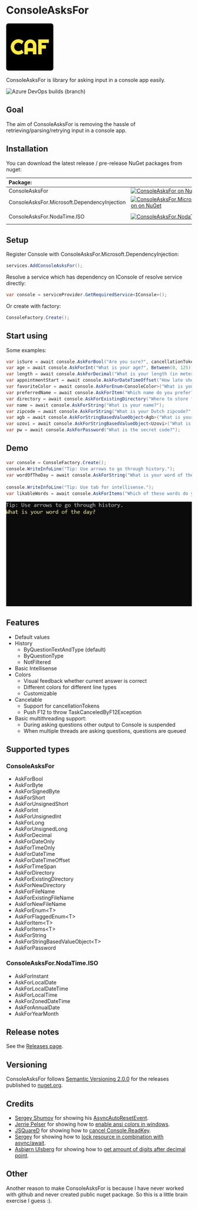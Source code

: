 # ConsoleAsksFor
![Icon](https://raw.githubusercontent.com/Pjotrtje/ConsoleAsksFor/main/docs/icon-128x128.png) 

ConsoleAsksFor is library for asking input in a console app easily.

![Azure DevOps builds (branch)](https://img.shields.io/azure-devops/build/Pjotrtje/PvS/20/main)


## Goal
The aim of ConsoleAsksFor is removing the hassle of retrieving/parsing/retrying input in a console app.


## Installation
You can download the latest release / pre-release NuGet packages from nuget:


 | Package: |  |  | 
 | :--- | --- | --- |
 | ConsoleAsksFor | [![ConsoleAsksFor on NuGet](https://img.shields.io/nuget/v/ConsoleAsksFor.svg)](https://www.nuget.org/packages/ConsoleAsksFor) | [![ConsoleAsksFor downloads on NuGet](https://img.shields.io/nuget/dt/ConsoleAsksFor.svg)](https://www.nuget.org/packages/ConsoleAsksFor) |
 | ConsoleAsksFor.Microsoft.DependencyInjection | [![ConsoleAsksFor.Microsoft.DependencyInjection on NuGet](https://img.shields.io/nuget/v/ConsoleAsksFor.Microsoft.DependencyInjection.svg)](https://www.nuget.org/packages/ConsoleAsksFor.Microsoft.DependencyInjection) | [![ConsoleAsksFor.Microsoft.DependencyInjection downloads on NuGet](https://img.shields.io/nuget/dt/ConsoleAsksFor.Microsoft.DependencyInjection.svg)](https://www.nuget.org/packages/ConsoleAsksFor.Microsoft.DependencyInjection) | 
 | ConsoleAsksFor.NodaTime.ISO | [![ConsoleAsksFor.NodaTime.ISO on NuGet](https://img.shields.io/nuget/v/ConsoleAsksFor.NodaTime.ISO.svg)](https://www.nuget.org/packages/ConsoleAsksFor.NodaTime.ISO) | [![ConsoleAsksFor.NodaTime.ISO downloads on NuGet](https://img.shields.io/nuget/dt/ConsoleAsksFor.NodaTime.ISO.svg)](https://www.nuget.org/packages/ConsoleAsksFor.NodaTime.ISO) |


## Setup

Register Console with ConsoleAsksFor.Microsoft.DependencyInjection:

```csharp
services.AddConsoleAsksFor();
```

Resolve a service which has dependency on IConsole of resolve service directly:

```csharp
var console = serviceProvider.GetRequiredService<IConsole>();
```

Or create with factory:

```csharp
ConsoleFactory.Create();
```


## Start using
Some examples:

```csharp
var isSure = await console.AskForBool("Are you sure?", cancellationToken: cancellationToken);
var age = await console.AskForInt("What is your age?", Between(0, 125));
var length = await console.AskForDecimal("What is your length (in meters)?", Scale.Two, Between(0m, 2.5m));
var appointmentStart = await console.AskForDateTimeOffset("How late should we meet?", TimeZoneInfo.Local, AtLeast(DateTimeOffset.Now), defaultValue: DateTimeOffset.Now.AddHours(1));
var favoriteColor = await console.AskForEnum<ConsoleColor>("What is your favorite color?");
var preferredName = await console.AskForItem("Which name do you prefer?", ["Jantje", "Pietje"]);
var directory = await console.AskForExistingDirectory("Where to store file?", defaultValue: new DirectoryInfo(@"C:\Temp"));
var name = await console.AskForString("What is your name?");
var zipcode = await console.AskForString("What is your Dutch zipcode?", new Regex("^[1-9][0-9]{3}[A-Z]{2}$"), "Format: '5555AA' where first digit is not a 0");
var agb = await console.AskForStringBasedValueObject<Agb>("What is your agb?", Agb.TryParse, x => x.ToString(), "8 numbers");
var uzovi = await console.AskForStringBasedValueObject<Uzovi>("What is your uzovi?", "4 numbers"); // Uzovi implements IParsable<Uzovi> and IFormattable
var pw = await console.AskForPassword("What is the secret code?");
```


## Demo
```csharp
var console = ConsoleFactory.Create();
console.WriteInfoLine("Tip: Use arrows to go through history.");
var wordOfTheDay = await console.AskForString("What is your word of the day?");

console.WriteInfoLine("Tip: Use tab for intellisense.");
var likableWords = await console.AskForItems("Which of these words do you like?", ["Whale", "Yesterday", "Some", "Stereo", "Random"]);
```
![Demo](https://raw.githubusercontent.com/Pjotrtje/ConsoleAsksFor/main/docs/demo.gif)


## Features
* Default values
* History
  * ByQuestionTextAndType (default)
  * ByQuestionType
  * NotFiltered
* Basic Intellisense
* Colors
  * Visual feedback whether current answer is correct
  * Different colors for different line types
  * Customizable
* Cancelable
  * Support for cancellationTokens
  * Push F12 to throw TaskCanceledByF12Exception
* Basic multithreading support:
  * During asking questions other output to Console is suspended
  * When multiple threads are asking questions, questions are queued


## Supported types
### ConsoleAsksFor
* AskForBool
* AskForByte 
* AskForSignedByte
* AskForShort 
* AskForUnsignedShort
* AskForInt 
* AskForUnsignedInt
* AskForLong 
* AskForUnsignedLong
* AskForDecimal
* AskForDateOnly
* AskForTimeOnly
* AskForDateTime
* AskForDateTimeOffset
* AskForTimeSpan
* AskForDirectory 
* AskForExistingDirectory 
* AskForNewDirectory
* AskForFileName 
* AskForExistingFileName 
* AskForNewFileName
* AskForEnum\<T>
* AskForFlaggedEnum\<T>
* AskForItem\<T>
* AskForItems\<T>
* AskForString
* AskForStringBasedValueObject\<T>
* AskForPassword


### ConsoleAsksFor.NodaTime.ISO
* AskForInstant
* AskForLocalDate
* AskForLocalDateTime
* AskForLocalTime
* AskForZonedDateTime
* AskForAnnualDate
* AskForYearMonth


## Release notes
See the [Releases page](https://github.com/Pjotrtje/ConsoleAsksFor/releases/).


## Versioning
ConsoleAsksFor follows [Semantic Versioning 2.0.0](http://semver.org/spec/v2.0.0.html) for the releases published to [nuget.org](https://www.nuget.org/).

## Credits
* [Sergey Shumov](https://gist.github.com/SHSE) for showing his [AsyncAutoResetEvent](https://gist.github.com/SHSE/5107198).
* [Jerrie Pelser](https://www.jerriepelser.com/) for showing how to [enable ansi colors in windows](https://www.jerriepelser.com/blog/using-ansi-color-codes-in-net-console-apps/).
* [JSQuareD](https://stackoverflow.com/users/1370541/jsquared) for showing how to [cancel Console.ReadKey](https://stackoverflow.com/questions/57615/how-to-add-a-timeout-to-console-readline/18342182#18342182).
* [Sergey](https://stackoverflow.com/users/1844247/sergey) for showing how to [lock resource in combination with async/await](https://stackoverflow.com/questions/7612602/why-cant-i-use-the-await-operator-within-the-body-of-a-lock-statement/50139704#50139704).
* [Asbjørn Ulsberg](https://gist.github.com/asbjornu) for showing how to [get amount of digits after decimal point](https://gist.github.com/asbjornu/c1f43647c9c2e3723a7a).

## Other
Another reason to make ConsoleAsksFor is because I have never worked with github and never created public nuget package. So this is a little brain exercise I guess :). 

